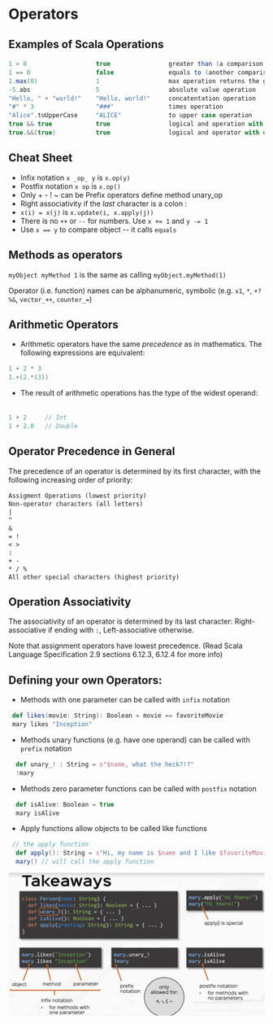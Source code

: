 # Operators

## Examples of Scala Operations

```scala
1 > 0                   true                greater than (a comparison operation)
1 == 0                  false               equals to (another comparision operation)
1.max(0)                1                   max operation returns the greater value between the left and right argument
-5.abs                  5                   absolute value operation
"Hello, " + "world!"    "Hello, world!"     concatentation operation
"#" * 3                 "###"               times operation
"Alice".toUpperCase     "ALICE"             to upper case operation
true && true            true                logical and operation with infix notation
true.&&(true)           true                logical and operator with dot notatation
```

## Cheat Sheet

* Infix notation `x _op_ y` is `x.op(y)`
* Postfix notation `x op` is `x.op()`
* Only + - ! ~ can be Prefix operators  define method unary_op
* Right associativity if the _last_ character is a colon :
* `x(i) = x(j)` is `x.update(i, x.apply(j))`
* There is no `++` or `--` for numbers.  Use `x += 1` and `y -= 1`
* Use `x == y` to compare object -- it calls `equals`

## Methods as operators

`myObject myMethod 1` is the same as calling `myObject.myMethod(1)`

Operator (i.e. function) names can be alphanumeric, symbolic (e.g. `x1`, `*`, `+?%&`, `vector_++`, `counter_=`)

## Arithmetic Operators

* Arithmetic operators have the same _precedence_ as in mathematics.  The following expressions are equivalent:

```scala
1 + 2 * 3
1.+(2.*(3))
```

* The result of arithmetic operations has the type of the widest operand:
```scala

1 + 2     // Int
1 + 2.0   // Double
```

## Operator Precedence in General
    
The precedence of an operator is determined by its first character, with the following increasing order of priority:

    Assigment Operations (lowest priority)
    Non-operator characters (all letters)
    |
    ^
    &
    = !
    < >
    :
    + -
    * / %
    All other special characters (highest priority)

## Operation Associativity
   
The associativity of an operator is determined by its last character: Right-associative if ending with `:`, Left-associative otherwise.
   
Note that assignment operators have lowest precedence. (Read Scala Language Specification 2.9 sections 6.12.3, 6.12.4 for more info)

## Defining your own Operators:

* Methods with one parameter can be called with `infix` notation
```scala
 def likes(movie: String): Boolean = movie == favoriteMovie
 mary likes "Inception"
```

* Methods unary functions (e.g. have one operand) can be called with `prefix` notation
```scala
  def unary_! : String = s"$name, what the heck?!?"
  !mary
```

* Methods zero parameter functions can be called with `postfix` notation
```scala
  def isAlive: Boolean = true
  mary isAlive
```

* Apply functions allow objects to be called like functions

```scala
 // the apply function
  def apply(): String = s"Hi, my name is $name and I like $favoriteMovie"
  mary() // will call the apply function
```

![operators](imgs/rtjvmOperators.png)
